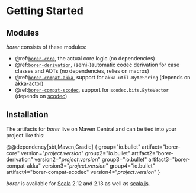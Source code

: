 Getting Started
===============
 
Modules
-------

_borer_ consists of these modules:

- @ref:[`borer-core`](borer-core/index.md), the actual core logic (no dependencies)
- @ref:[`borer-derivation`](borer-derivation/index.md), (semi-)automatic codec derivation for case classes and ADTs (no dependencies, relies on macros)
- @ref:[`borer-compat-akka`](05-borer-compat-akka.md), support for `akka.util.ByteString` (depends on [akka-actor])
- @ref:[`borer-compat-scodec`](06-borer-compat-scodec.md), support for `scodec.bits.ByteVector` (depends on [scodec])

Installation
------------

The artifacts for _borer_ live on Maven Central and can be tied into your project like this:

@@dependency[sbt,Maven,Gradle] {
  group="io.bullet" artifact="borer-core" version="$project.version$"
  group2="io.bullet" artifact2="borer-derivation" version2="$project.version$"
  group3="io.bullet" artifact3="borer-compat-akka" version3="$project.version$"
  group4="io.bullet" artifact4="borer-compat-scodec" version4="$project.version$"
}

_borer_ is available for [Scala] 2.12 and 2.13 as well as [scala.js].

  [Scala]: https://www.scala-lang.org/
  [scala.js]: https://www.scala-js.org/
  [akka-actor]: https://doc.akka.io/docs/akka/2.5/actors.html#dependency
  [scodec]: http://scodec.org/